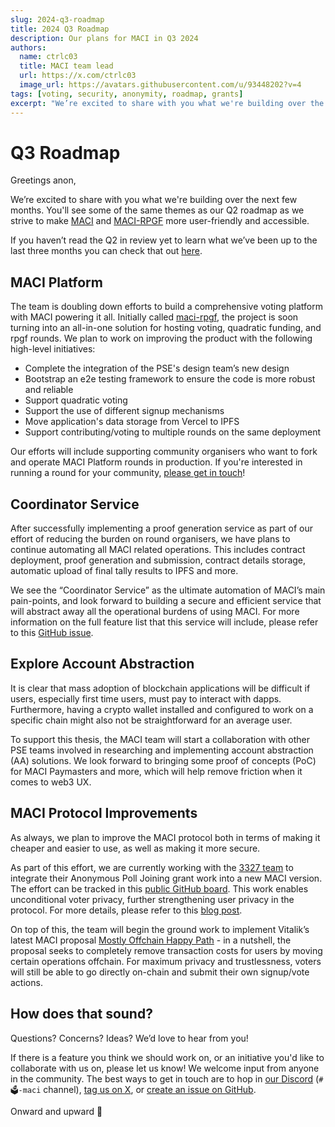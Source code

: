 ```yaml
---
slug: 2024-q3-roadmap
title: 2024 Q3 Roadmap
description: Our plans for MACI in Q3 2024
authors:
  name: ctrlc03
  title: MACI team lead
  url: https://x.com/ctrlc03
  image_url: https://avatars.githubusercontent.com/u/93448202?v=4
tags: [voting, security, anonymity, roadmap, grants]
excerpt: "We’re excited to share with you what we're building over the next few months. You'll see some of the same themes as our Q2 roadmap as we strive to make [MACI] and [MACI-RPGF] more user-friendly and accessible."
---
```


# Q3 Roadmap

Greetings anon,

We’re excited to share with you what we're building over the next few months. You'll see some of the same themes as our Q2 roadmap as we strive to make [MACI](https://pse.dev/projects/maci) and [MACI-RPGF](https://pse.dev/projects/maci-rpgf) more user-friendly and accessible.

If you haven’t read the Q2 in review yet to learn what we’ve been up to the last three months you can check that out [here](https://maci.pse.dev/blog/q2-in-review).

## MACI Platform

The team is doubling down efforts to build a comprehensive voting platform with MACI powering it all. Initially called [maci-rpgf](https://github.com/privacy-scaling-explorations/maci-rpgf), the project is soon turning into an all-in-one solution for hosting voting, quadratic funding, and rpgf rounds. We plan to work on improving the product with the following high-level initiatives:

- Complete the integration of the PSE's design team’s new design
- Bootstrap an e2e testing framework to ensure the code is more robust and reliable
- Support quadratic voting
- Support the use of different signup mechanisms
- Move application's data storage from Vercel to IPFS
- Support contributing/voting to multiple rounds on the same deployment

Our efforts will include supporting community organisers who want to fork and operate MACI Platform rounds in production. If you're interested in running a round for your community, [please get in touch](https://maci.pse.dev/docs/use-cases/public-goods-funding/quadratic-funding/apply)!

## Coordinator Service

After successfully implementing a proof generation service as part of our effort of reducing the burden on round organisers, we have plans to continue automating all MACI related operations. This includes contract deployment, proof generation and submission, contract details storage, automatic upload of final tally results to IPFS and more.

We see the “Coordinator Service” as the ultimate automation of MACI’s main pain-points, and look forward to building a secure and efficient service that will abstract away all the operational burdens of using MACI. For more information on the full feature list that this service will include, please refer to this [GitHub issue](https://github.com/privacy-scaling-explorations/maci/issues/1679).

## Explore Account Abstraction

It is clear that mass adoption of blockchain applications will be difficult if users, especially first time users, must pay to interact with dapps. Furthermore, having a crypto wallet installed and configured to work on a specific chain might also not be straightforward for an average user.

To support this thesis, the MACI team will start a collaboration with other PSE teams involved in researching and implementing account abstraction (AA) solutions. We look forward to bringing some proof of concepts (PoC) for MACI Paymasters and more, which will help remove friction when it comes to web3 UX.

## MACI Protocol Improvements

As always, we plan to improve the MACI protocol both in terms of making it cheaper and easier to use, as well as making it more secure.

As part of this effort, we are currently working with the [3327 team](https://3327.io) to integrate their Anonymous Poll Joining grant work into a new MACI version. The effort can be tracked in this [public GitHub board](https://github.com/orgs/privacy-scaling-explorations/projects/40/views/20). This work enables unconditional voter privacy, further strengthening user privacy in the protocol. For more details, please refer to this [blog post](https://maci.pse.dev/blog/upcoming-grants-2024).

On top of this, the team will begin the ground work to implement Vitalik’s latest MACI proposal [Mostly Offchain Happy Path](https://ethresear.ch/t/maci-with-mostly-off-chain-happy-path/19527/) - in a nutshell, the proposal seeks to completely remove transaction costs for users by moving certain operations offchain. For maximum privacy and trustlessness, voters will still be able to go directly on-chain and submit their own signup/vote actions.

## How does that sound?

Questions? Concerns? Ideas? We’d love to hear from you!

If there is a feature you think we should work on, or an initiative you'd like to collaborate with us on, please let us know! We welcome input from anyone in the community. The best ways to get in touch are to hop in [our Discord](https://discord.com/invite/sF5CT5rzrR) (`#🗳️-maci` channel), [tag us on X](https://twitter.com/zkmaci), or [create an issue on GitHub](https://github.com/privacy-scaling-explorations/maci/).

Onward and upward 🚀

